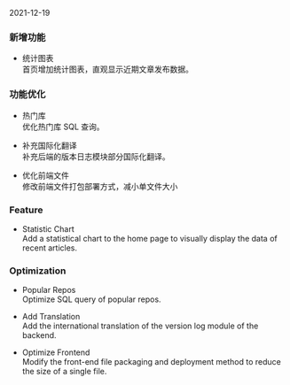 2021-12-19

### 新增功能

- 统计图表   
首页增加统计图表，直观显示近期文章发布数据。

### 功能优化

- 热门库   
优化热门库 SQL 查询。

- 补充国际化翻译    
补充后端的版本日志模块部分国际化翻译。

- 优化前端文件  
修改前端文件打包部署方式，减小单文件大小

### Feature

- Statistic Chart   
Add a statistical chart to the home page to visually display the data of recent articles.

### Optimization

- Popular Repos   
Optimize SQL query of popular repos.

- Add Translation    
Add the international translation of the version log module of the backend.

- Optimize Frontend   
Modify the front-end file packaging and deployment method to reduce the size of a single file.
